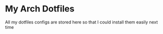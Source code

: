 # My Arch Dotfiles
 All my dotfiles configs are stored here so that I could install them easily next time
